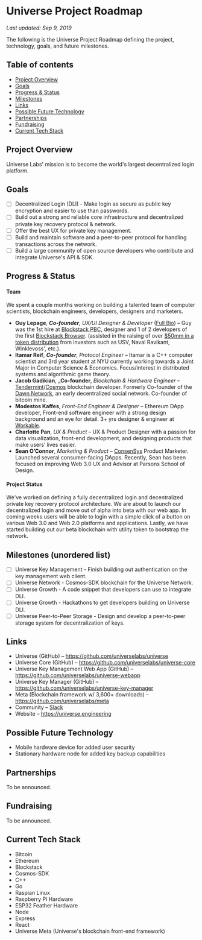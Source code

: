 # Universe Project Roadmap
_Last updated: Sep 9, 2019_

The following is the Universe Project Roadmap defining the project, technology, goals, and future milestones.

## Table of contents
- [Project Overview](#project-overview)
- [Goals](#goals)
- [Progress & Status](#progress---status)
- [Milestones](#milestones-unordered-list)
- [Links](#links)
- [Possible Future Technology](#possible-future-technology)
- [Partnerships](#partnerships)
- [Fundraising](#fundraising)
- [Current Tech Stack](#current-tech-stack)

## Project Overview
Universe Labs' mission is to become the world's largest decentralized login platform.

## Goals
- [ ] Decentralized Login (DLI) - Make login as secure as public key encryption and easier to use than passwords.
- [ ] Build out a strong and reliable core infrastructure and decentralized private key recovery protocol & network.
- [ ] Offer the best UX for private key management.
- [ ] Build and maintain software and a peer-to-peer protocol for handling transactions across the network.
- [ ] Build a large community of open source developers who contribute and integrate Universe's API & SDK.

## Progress & Status

#### Team

We spent a couple months working on building a talented team of computer scientists, blockchain engineers, developers, designers and marketers.

- **Guy Lepage**, _**Co-founder**, UX/UI Designer & Developer_ ([Full Bio](https://lepage.cc/about)) – 
Guy was the 1st hire at [Blockstack PBC](https://blockstack.org), designer and 1 of 2 developers of the first [Blockstack Browser](https://github.com/blockstack/blockstack-browser/graphs/contributors). (assisted in the raising of over [$50mm in a token distribution](https://venturebeat.com/2017/12/04/blockstack-raises-52-million-to-build-a-parallel-internet-where-you-own-all-your-data/) from investors such as USV, Naval Ravikant, Winklevoss', etc.).
- **Itamar Reif**, _**Co-founder**, Protocol Engineer_ – Itamar is a C++ computer scientist and 3rd year student at NYU currently working towards a Joint Major in Computer Science & Economics. Focus/interest in distributed systems and algorithmic game theory.
- **Jacob Gadikian**, _**Co-founder**, _Blockchain & Hardware Engineer_ – [Tendermint](https://tendermint.com/)/[Cosmos](https://cosmos.network/) blockchain developer. Formerly Co-founder of the [Dawn Network](https://github.com/dawn-network), an early decentralized social network. Co-founder of bitcoin mine.
- **Modestos Kaffes**, _Front-End Engineer & Designer_ – Ethereum DApp developer, Front-end software engineer with a strong design background and an eye for detail. 3+ yrs designer & engineer at [Workable](https://www.workable.com/).
- **Charlotte Pan**, _UX & Product_ – UX & Product Designer with a passion for data visualization, front-end development, and designing products that make users’ lives easier.
- **Sean O’Connor**, _Marketing & Product_ – [ConsenSys](https://consensys.net/) Product Marketer. Launched several consumer-facing DApps. Recently, Sean has been focused on improving Web 3.0 UX and Advisor at Parsons School of Design.

#### Project Status
We've worked on defining a fully decentralized login and decentralized private key recovery protocol architecture. We are about to launch our decentralized login and move out of alpha into beta with our web app. In coming weeks users will be able to login with a simple click of a button on various Web 3.0 and Web 2.0 platforms and applications. Lastly, we have started building out our beta blockchain with utility token to bootstrap the network.

## Milestones (unordered list)

- [ ] Universe Key Management - Finish building out authentication on the key management web client.
- [ ] Universe Network - Cosmos-SDK blockchain for the Universe Network.
- [ ] Universe Growth - A code snippet that developers can use to integrate DLI. 
- [ ] Universe Growth - Hackathons to get developers building on Universe DLI.
- [ ] Universe Peer-to-Peer Storage - Design and develop a peer-to-peer storage system for decentralization of keys.

## Links
- Universe (GitHub) – https://github.com/universelabs/universe
- Universe Core (GitHub) – https://github.com/universelabs/universe-core
- Universe Key Management Web App (GitHub) – https://github.com/universelabs/universe-webapp
- Universe Key Manager (GitHub) – https://github.com/universelabs/universe-key-manager
- Meta (Blockchain framework w/ 3,600+ downloads) – https://github.com/universelabs/meta
- Community – [Slack](https://slack.universe.engineering)
- Website – https://universe.engineering

## Possible Future Technology
- Mobile hardware device for added user security
- Stationary hardware node for added key backup capabilities

## Partnerships
To be announced.

## Fundraising
To be announced.

## Current Tech Stack
- Bitcoin
- Ethereum
- Blockstack
- Cosmos-SDK
- C++
- Go
- Raspian Linux
- Raspberry Pi Hardware
- ESP32 Feather Hardware
- Node
- Express
- React
- Universe Meta (Universe's blockchain front-end framework)
